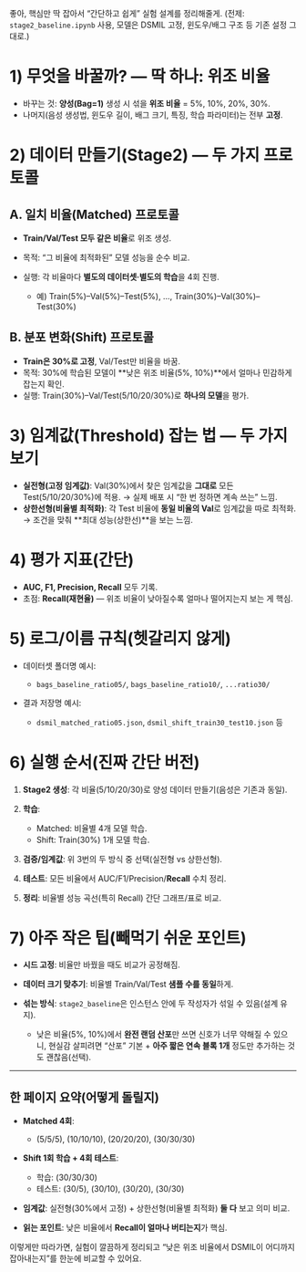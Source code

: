 좋아, 핵심만 딱 잡아서 “간단하고 쉽게” 실험 설계를 정리해줄게.
(전제: `stage2_baseline.ipynb` 사용, 모델은 DSMIL 고정, 윈도우/배그 구조 등 기존 설정 그대로.)

# 1) 무엇을 바꿀까? — 딱 하나: **위조 비율**

* 바꾸는 것: **양성(Bag=1)** 생성 시 섞을 **위조 비율** = 5%, 10%, 20%, 30%.
* 나머지(음성 생성법, 윈도우 길이, 배그 크기, 특징, 학습 파라미터)는 전부 **고정**.

# 2) 데이터 만들기(Stage2) — 두 가지 프로토콜

## A. 일치 비율(Matched) 프로토콜

* **Train/Val/Test 모두 같은 비율**로 위조 생성.
* 목적: “그 비율에 최적화된” 모델 성능을 순수 비교.
* 실행: 각 비율마다 **별도의 데이터셋·별도의 학습**을 4회 진행.

  * 예) Train(5%)–Val(5%)–Test(5%), …, Train(30%)–Val(30%)–Test(30%)

## B. 분포 변화(Shift) 프로토콜

* **Train은 30%로 고정**, Val/Test만 비율을 바꿈.
* 목적: 30%에 학습된 모델이 \*\*낮은 위조 비율(5%, 10%)\*\*에서 얼마나 민감하게 잡는지 확인.
* 실행: Train(30%)–Val/Test(5/10/20/30%)로 **하나의 모델**을 평가.

# 3) 임계값(Threshold) 잡는 법 — 두 가지 보기

* **실전형(고정 임계값)**: Val(30%)에서 찾은 임계값을 **그대로** 모든 Test(5/10/20/30%)에 적용.
  → 실제 배포 시 “한 번 정하면 계속 쓰는” 느낌.
* **상한선형(비율별 최적화)**: 각 Test 비율에 **동일 비율의 Val**로 임계값을 따로 최적화.
  → 조건을 맞춰 \*\*최대 성능(상한선)\*\*을 보는 느낌.

# 4) 평가 지표(간단)

* **AUC, F1, Precision, Recall** 모두 기록.
* 초점: **Recall(재현율)** — 위조 비율이 낮아질수록 얼마나 떨어지는지 보는 게 핵심.

# 5) 로그/이름 규칙(헷갈리지 않게)

* 데이터셋 폴더명 예시:

  * `bags_baseline_ratio05/`, `bags_baseline_ratio10/`, `...ratio30/`
* 결과 저장명 예시:

  * `dsmil_matched_ratio05.json`, `dsmil_shift_train30_test10.json` 등

# 6) 실행 순서(진짜 간단 버전)

1. **Stage2 생성**: 각 비율(5/10/20/30)로 양성 데이터 만들기(음성은 기존과 동일).
2. **학습**:

   * Matched: 비율별 4개 모델 학습.
   * Shift: Train(30%) 1개 모델 학습.
3. **검증/임계값**: 위 3번의 두 방식 중 선택(실전형 vs 상한선형).
4. **테스트**: 모든 비율에서 AUC/F1/Precision/**Recall** 수치 정리.
5. **정리**: 비율별 성능 곡선(특히 Recall) 간단 그래프/표로 비교.

# 7) 아주 작은 팁(빼먹기 쉬운 포인트)

* **시드 고정**: 비율만 바꿨을 때도 비교가 공정해짐.
* **데이터 크기 맞추기**: 비율별 Train/Val/Test **샘플 수를 동일**하게.
* **섞는 방식**: `stage2_baseline`은 인스턴스 안에 두 작성자가 섞일 수 있음(설계 유지).

  * 낮은 비율(5%, 10%)에서 **완전 랜덤 산포**만 쓰면 신호가 너무 약해질 수 있으니,
    현실감 살피려면 “산포” 기본 + **아주 짧은 연속 블록 1개** 정도만 추가하는 것도 괜찮음(선택).

---

## 한 페이지 요약(어떻게 돌릴지)

* **Matched 4회**:

  * (5/5/5), (10/10/10), (20/20/20), (30/30/30)
* **Shift 1회 학습 + 4회 테스트**:

  * 학습: (30/30/30)
  * 테스트: (30/5), (30/10), (30/20), (30/30)
* **임계값**: 실전형(30%에서 고정) + 상한선형(비율별 최적화) **둘 다** 보고 의미 비교.
* **읽는 포인트**: 낮은 비율에서 **Recall이 얼마나 버티는지**가 핵심.

이렇게만 따라가면, 실험이 깔끔하게 정리되고 “낮은 위조 비율에서 DSMIL이 어디까지 잡아내는지”를 한눈에 비교할 수 있어요.
